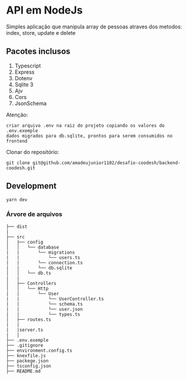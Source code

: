 # API em NodeJs

Simples aplicação que manipula array de pessoas atraves dos metodos: index, store, update e delete

## Pacotes inclusos

1. Typescript
2. Express
3. Dotenv
4. Sqlite 3
5. Ajv
6. Cors
7. JsonSchema

Atenção:

    criar arquivo .env na raiz do projeto copiando os valores do .env.exemple
    dados migrados para db.sqlite, prontos para serem consumidos no frontend

Clonar do repositório:

    git clone git@github.com/amadeujunior1102/desafio-coodesh/backend-coodesh.git

## Development
    yarn dev

### Árvore de arquivos

```
├── dist
|
├── src
│   ├── config
│   │   └── database
|   |       └── migrations
|   |           └── users.ts
|   |       └── connection.ts
|   |       └── db.sqlite
│   │   └── db.ts
|   |
│   ├── Controllers
│   │   └── Http
|   |       └── User
|   |           └── UserController.ts
|   |           └── schema.ts
|   |           └── user.json
|   |           └── types.ts
│   ├── routes.ts
|   |
|   |server.ts
|   |
├── .env.exemple
├── .gitignore
├── environment.config.ts
├── knexfile.js
├── packege.json
├── tsconfig.json
├── README.md

```
